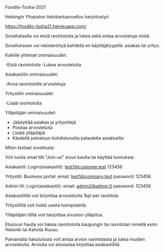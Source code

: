 Foodilo-Tsoha-2021


Helsingin Yliopiston tietokantasovellus harjoitustyö


https://foodilo-tsoha21.herokuapp.com/



Sovelluksella voi etsiä ravintoloita ja lukea sekä antaa arvosteluja niistä.

Sovellukseen voi rekisteröityä kahdella eri käyttäjätyypillä: asiakas tai yritys.


Kaikille yhteiset ominaisuudet:

-Etsiä ravintoloita
-Lukea arvosteluita



Asiakastilin ominaisuudet:

-Anna ravintoloille arvosteluja


Yritystilin ominaisuudet:

-Lisää ravintoloita

Ylläpitäjän ominaisuudet:

- Jäädyttää asiakas ja yritystilejä
- Poistaa arvosteluita
- Lisätä ylläpitäjiä
- Käsitellä palveluun kohdistunutta palautetta asiakkailta


Miten testaat sovellusta:

Voit luoda omat tilit "Join-us" sivun kautta tai käyttää tunnuksia:

Asiakastili:
Login(asiakastili):
test1@customer.test
123456

Yritystili:
Business portal:
email: test1@company.test
password: 123456

Admin tili:
Login(asiakastili):
email: admin2@admin.fi 
password: 123456

Asiakastilillä voit kirjoittaa arvosteluita 1kpl per ravintola.

Yritystilillä voit lisätä useita toimipisteitä.

Ylläpitäjän tilillä voit harjoittaa sivuston ylläpitoa.

Etusivun haulla voi hakea ravintoloita kaupungin tai ravintolan nimellä esim: Helsinki tai Kahvila Ruusu.

Painamalla hakutulosta voit antaa arvion ravintolasta ja lukea muiden arvosteluita. Arvioita voi ainoastaa kirjoittaa asiakastilillä.
